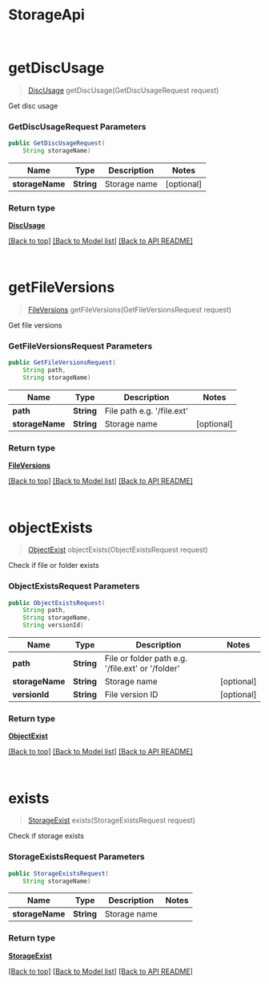 # StorageApi

            ﻿
<a name="getDiscUsage"></a>
# **getDiscUsage**
> [DiscUsage](DiscUsage.md) getDiscUsage(GetDiscUsageRequest request)

Get disc usage

### **GetDiscUsageRequest** Parameters
```java
public GetDiscUsageRequest(
    String storageName)
```

Name | Type | Description | Notes
---- | ---- | ----------- | -----
 **storageName** | **String**| Storage name | [optional]

### Return type

[**DiscUsage**](DiscUsage.md)

[[Back to top]](#) [[Back to Model list]](Model.md) [[Back to API README]](README.md)

            ﻿
<a name="getFileVersions"></a>
# **getFileVersions**
> [FileVersions](FileVersions.md) getFileVersions(GetFileVersionsRequest request)

Get file versions

### **GetFileVersionsRequest** Parameters
```java
public GetFileVersionsRequest(
    String path, 
    String storageName)
```

Name | Type | Description | Notes
---- | ---- | ----------- | -----
 **path** | **String**| File path e.g. &#39;/file.ext&#39; |
 **storageName** | **String**| Storage name | [optional]

### Return type

[**FileVersions**](FileVersions.md)

[[Back to top]](#) [[Back to Model list]](Model.md) [[Back to API README]](README.md)

            ﻿
<a name="objectExists"></a>
# **objectExists**
> [ObjectExist](ObjectExist.md) objectExists(ObjectExistsRequest request)

Check if file or folder exists

### **ObjectExistsRequest** Parameters
```java
public ObjectExistsRequest(
    String path, 
    String storageName, 
    String versionId)
```

Name | Type | Description | Notes
---- | ---- | ----------- | -----
 **path** | **String**| File or folder path e.g. &#39;/file.ext&#39; or &#39;/folder&#39; |
 **storageName** | **String**| Storage name | [optional]
 **versionId** | **String**| File version ID | [optional]

### Return type

[**ObjectExist**](ObjectExist.md)

[[Back to top]](#) [[Back to Model list]](Model.md) [[Back to API README]](README.md)

            ﻿
<a name="exists"></a>
# **exists**
> [StorageExist](StorageExist.md) exists(StorageExistsRequest request)

Check if storage exists

### **StorageExistsRequest** Parameters
```java
public StorageExistsRequest(
    String storageName)
```

Name | Type | Description | Notes
---- | ---- | ----------- | -----
 **storageName** | **String**| Storage name |

### Return type

[**StorageExist**](StorageExist.md)

[[Back to top]](#) [[Back to Model list]](Model.md) [[Back to API README]](README.md)

